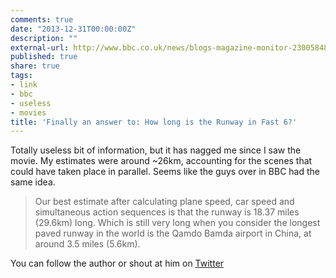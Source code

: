 ```yaml
---
comments: true
date: "2013-12-31T00:00:00Z"
description: ""
external-url: http://www.bbc.co.uk/news/blogs-magazine-monitor-23005848
published: true
share: true
tags:
- link
- bbc
- useless
- movies
title: 'Finally an answer to: How long is the Runway in Fast 6?'
---
```


Totally useless bit of information, but it has nagged me since I saw the movie. My estimates were around ~26km, accounting for the scenes that could have taken place in parallel. Seems like the guys over in BBC had the same idea. 

> Our best estimate after calculating plane speed, car speed and simultaneous action sequences is that the runway is 18.37 miles (29.6km) long. Which is still very long when you consider the longest paved runway in the world is the Qamdo Bamda airport in China, at around 3.5 miles (5.6km).

You can follow the author or shout at him on [Twitter](https://twitter.com/abijango)